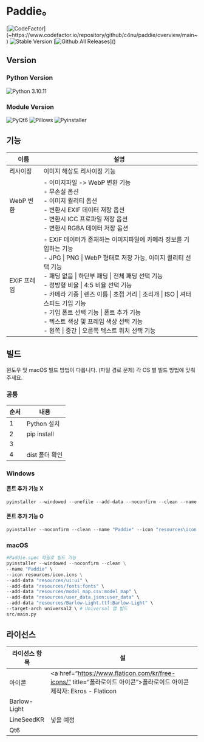 # Paddie。

[![CodeFactor](~https://www.codefactor.io/repository/github/c4nu/paddie/badge/main~)](~https://www.codefactor.io/repository/github/c4nu/paddie/overview/main~)
![Stable Version](~https://img.shields.io/badge/stable-v3.1.1-blue?style=flat~)
[![Github All Releases](~https://img.shields.io/github/downloads/c4nu/paddie/total.svg~)]()

## Version
### Python Version
![Python 3.10.11](~https://img.shields.io/badge/Python-3.10.11-yellow?style=flat~)
### Module Version
![PyQt6](~https://img.shields.io/badge/PyQt-6.5.3-green?style=flat~)
![Pillows](~https://img.shields.io/badge/Pillows-10.0.0-yellow?style=flat~)
![Pyinstaller](~https://img.shields.io/badge/Pyinstaller-6.3.0-red?style=flat~)

## 기능
| 이름       | 설명                                                           |
|----------|--------------------------------------------------------------|
| 리사이징     | 이미지 해상도 리사이징 기능                                              |
| WebP 변환  | - 이미지파일 -> WebP 변환 기능<br>   - 무손실 옵션<br>   - 이미지 퀄리티 옵션<br>   - 변환시 EXIF 데이터 저장 옵션<br>   - 변환시 ICC 프로파일 저장 옵션<br>   - 변환시 RGBA 데이터 저장 옵션 |
| EXIF 프레임 | - EXIF 데이터가 존재하는 이미지파일에 카메라 정보를 기입하는 기능<br>   - JPG \| PNG \| WebP 형태로 저장 가능, 이미지 퀄리티 선택 기능<br>   - 패딩 없음 \| 하단부 패딩 \| 전체 패딩 선택 기능<br>   - 정방형 비율 \| 4:5 비율 선택 기능<br>   - 카메라 기종 \| 렌즈 이름 \| 초점 거리 \| 조리개 \| ISO \| 셔터스피드 기입 기능<br>   - 기입 폰트 선택 기능 \| 폰트 추가 기능<br>   - 텍스트 색상 및 프레임 색상 선택 기능<br>   - 왼쪽 \| 중간 \| 오른쪽 텍스트 위치 선택 기능 |

## 빌드
윈도우 및 macOS 빌드 방법이 다릅니다. (파일 경로 문제)
각 OS 별 빌드 방법에 맞춰주세요.
### 공통
| 순서  | 내용           |
|-----|--------------|
| 1   | Python 설치    |
| 2   | pip install  |
| 3   |              |
| 4   | dist 폴더 확인   |
### Windows
#### 폰트 추가 기능 X
```python
pyinstaller --windowed --onefile --add-data --noconfirm --clean --name "Paddie" --icon "resources\icon.ico" --hidden-import PyQt6 "resources\ui;resources\ui" --add-data "resources\fonts;resources\fonts" --add-data "resources\model_map.csv;resources" --add-data "resources\user_data.json;resources" --add-data "resources\Barlow-Light.ttf;resources" src\main.py
```
#### 폰트 추가 기능 O
```python
pyinstaller --noconfirm --clean --name "Paddie" --icon "resources\icon.ico" --hidden-import PyQt6 --add-data "resources\ui;ui" --add-data "resources\fonts;fonts" --add-data "resources\model_map.csv;model_map" --add-data "resources\user_data.json;user_data" --add-data "resources\Barlow-Light.ttf;Barlow-Light" src\main.py
```
### macOS

```python
#Paddie.spec 파일로 빌드 가능
pyinstaller --windowed --noconfirm --clean \
--name "Paddie" \
--icon resources/icon.icns \
--add-data "resources/ui:ui" \
--add-data "resources/fonts:fonts" \
--add-data "resources/model_map.csv:model_map" \
--add-data "resources/user_data.json:user_data" \
--add-data "resources/Barlow-Light.ttf:Barlow-Light" \
--target-arch universal2 \ # Universal 앱 빌드
src/main.py
```
## 라이선스
| 라이선스 항목      | 설                                                            |
|--------------|--------------------------------------------------------------|
| 아이콘          | <a href=“https://www.flaticon.com/kr/free-icons/“ title=“폴라로이드 아이콘”>폴라로이드 아이콘 제작자: Ekros - Flaticon</a> |
| Barlow-Light |                                                              |
| LineSeedKR   | 넣을 예정                                                        |
| Qt6          |                                                              |



